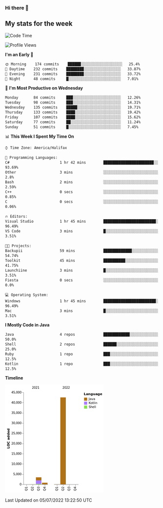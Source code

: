 ### Hi there 👋

## My stats for the week
<!--START_SECTION:waka-->
![Code Time](http://img.shields.io/badge/Code%20Time-301%20hrs%2021%20mins-blue)

![Profile Views](http://img.shields.io/badge/Profile%20Views-0-blue)

**I'm an Early 🐤** 

```text
🌞 Morning    174 commits    ██████░░░░░░░░░░░░░░░░░░░   25.4% 
🌆 Daytime    232 commits    ████████░░░░░░░░░░░░░░░░░   33.87% 
🌃 Evening    231 commits    ████████░░░░░░░░░░░░░░░░░   33.72% 
🌙 Night      48 commits     █░░░░░░░░░░░░░░░░░░░░░░░░   7.01%

```
📅 **I'm Most Productive on Wednesday** 

```text
Monday       84 commits     ███░░░░░░░░░░░░░░░░░░░░░░   12.26% 
Tuesday      98 commits     ███░░░░░░░░░░░░░░░░░░░░░░   14.31% 
Wednesday    135 commits    █████░░░░░░░░░░░░░░░░░░░░   19.71% 
Thursday     133 commits    ████░░░░░░░░░░░░░░░░░░░░░   19.42% 
Friday       107 commits    ████░░░░░░░░░░░░░░░░░░░░░   15.62% 
Saturday     77 commits     ██░░░░░░░░░░░░░░░░░░░░░░░   11.24% 
Sunday       51 commits     █░░░░░░░░░░░░░░░░░░░░░░░░   7.45%

```


📊 **This Week I Spent My Time On** 

```text
⌚︎ Time Zone: America/Halifax

💬 Programming Languages: 
C#                       1 hr 42 mins        ███████████████████████░░   93.69% 
Other                    3 mins              ░░░░░░░░░░░░░░░░░░░░░░░░░   2.8% 
Bash                     2 mins              ░░░░░░░░░░░░░░░░░░░░░░░░░   2.59% 
C++                      0 secs              ░░░░░░░░░░░░░░░░░░░░░░░░░   0.85% 
C                        0 secs              ░░░░░░░░░░░░░░░░░░░░░░░░░   0.06%

🔥 Editors: 
Visual Studio            1 hr 45 mins        ████████████████████████░   96.49% 
VS Code                  3 mins              █░░░░░░░░░░░░░░░░░░░░░░░░   3.51%

🐱‍💻 Projects: 
Backupii                 59 mins             █████████████░░░░░░░░░░░░   54.74% 
Toolkit                  45 mins             ██████████░░░░░░░░░░░░░░░   41.75% 
Launchiine               3 mins              █░░░░░░░░░░░░░░░░░░░░░░░░   3.51% 
Fiesta                   0 secs              ░░░░░░░░░░░░░░░░░░░░░░░░░   0.0%

💻 Operating System: 
Windows                  1 hr 45 mins        ████████████████████████░   96.49% 
Mac                      3 mins              █░░░░░░░░░░░░░░░░░░░░░░░░   3.51%

```

**I Mostly Code in Java** 

```text
Java                     4 repos             ████████████░░░░░░░░░░░░░   50.0% 
Shell                    2 repos             ██████░░░░░░░░░░░░░░░░░░░   25.0% 
Ruby                     1 repo              ███░░░░░░░░░░░░░░░░░░░░░░   12.5% 
Kotlin                   1 repo              ███░░░░░░░░░░░░░░░░░░░░░░   12.5%

```


**Timeline**

![Chart not found](https://raw.githubusercontent.com/lyndseyy/lyndseyy/main/charts/bar_graph.png) 


 Last Updated on 05/07/2022 13:22:50 UTC
<!--END_SECTION:waka-->